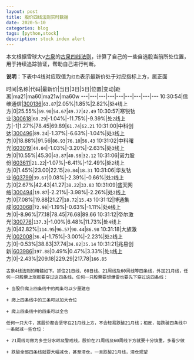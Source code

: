 ```yaml
---
layout: post
title: 股价四线法则实时数据
date: 2020-5-10
categories: blog
tags: [python,stock]
description: stock index alert
---
```



本文根据雪球大v[古泉](https://xueqiu.com/u/7148646888)的[古泉四线法则](https://xueqiu.com/7148646888/130498192)，计算了自己的一些自选股当前所处位置，用于持续追踪验证，帮助自己进行判断。

**说明**：下表中4线对应取值为`红色`表示最新价处于对应指标上方，属正面

时间|名称|代码|最新价|当日|3日|5日|位置|变动|距离|ma21|ma60|ma21w|ma60w
---|---|---|---|---|---|---|---|---
10:30:54|信维通信|[300136](https://xueqiu.com/S/SZ300136)|`63.87`|2.05%|1.85%|2.82%|处`4`线上方|0|25.55%|`59.90`|`54.67`|`49.77`|`42.49`
10:30:57|寒锐钴业|[300618](https://xueqiu.com/S/SZ300618)|`68.29`|-1.04%|-11.75%|-9.39%|处`2`线上方|-1|1.27%|78.45|69.89|`61.74`|`62.21`
10:31:00|中科创达|[300496](https://xueqiu.com/S/SZ300496)|`89.24`|-1.37%|-6.63%|-1.04%|处`3`线上方|0|18.88%|91.56|`86.93`|`76.10`|`56.43`
10:31:02|中科曙光|[603019](https://xueqiu.com/S/SH603019)|`44.04`|-1.03%|-3.20%|-2.63%|处`3`线上方|0|10.55%|45.30|`43.87`|`40.98`|`32.12`
10:31:06|诺力股份|[603611](https://xueqiu.com/S/SH603611)|`21.22`|-1.07%|-6.41%|-12.49%|处`2`线上方|0|1.45%|23.00|22.15|`20.84`|`18.31`
10:31:06|华友钴业|[603799](https://xueqiu.com/S/SH603799)|`39.67`|0.08%|-2.39%|-0.66%|处`2`线上方|0|2.67%|42.43|41.27|`38.22`|`33.83`
10:31:09|盛天网络|[300494](https://xueqiu.com/S/SZ300494)|`19.87`|-2.21%|-3.98%|-2.26%|处`2`线上方|0|7.08%|19.88|21.27|`18.72`|`15.43`
10:31:12|博通集成|[603068](https://xueqiu.com/S/SH603068)|`72.98`|-1.19%|-0.63%|-1.11%|处`0`线上方|0|-8.96%|77.18|78.45|76.68|89.66
10:31:12|帝尔激光|[300776](https://xueqiu.com/S/SZ300776)|`137.3`|-1.00%|6.48%|11.73%|处`4`线上方|0|42.82%|`114.95`|`96.57`|`90.44`|`86.98`
10:31:18|大族激光|[002008](https://xueqiu.com/S/SZ002008)|`36.4`|-1.75%|-3.00%|-2.23%|处`2`线上方|0|-0.53%|38.83|37.74|`34.82`|`35.14`
10:31:21|兆易创新|[603986](https://xueqiu.com/S/SH603986)|`197.88`|0.49%|0.47%|3.33%|处`1`线上方|0|-2.43%|209.18|229.29|217.78|`166.85`

```
古泉4线法则的精髓如下。抓住21日线、60日线、21周线及60周线等四条线，外加21月线，任何一只股票上涨都要穿过这四条线，任何一只股票要想爆雷也要先下穿过这四条线：

+ 当股价爬上四条线中的两条可以少量建仓

+ 爬上四条线中的三条可以加大仓位

+ 爬上四条线中的四条可以全仓

任何一只大牛，其股价都会坚守在21月线上方，不会轻易跌破21月线；相反，每跌破四条线中一条就减一些仓位：

+ 21周线可做为多空分水岭及警戒线，股价在21周线及60周线下方就要十分慎重，多看少做

+ 跌破全部四条线就要大幅减仓，甚至清仓，一旦跌破21月线，清仓观望
```